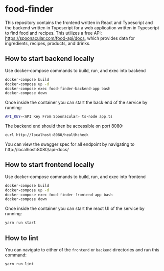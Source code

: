 # food-finder
This repository contains the frontend written in React and Typescript and the backend written in Typescript for a web application written in Typescript to find food and recipes. This utilizes a free API: https://spoonacular.com/food-api/docs, which provides data for ingredients, recipes, products, and drinks.


## How to start backend locally
Use docker-compose commands to build, run, and exec into backend
```bash
docker-compose build
docker-compose up -d
docker-compose exec food-finder-backend-app bash
docker-compose down
```

Once inside the container you can start the back end of the service by running:
```bash
API_KEY=<API Key From Spoonacular> ts-node app.ts
```

The backend end should then be accessible on port 8080:
```bash
curl http://localhost:8080/healthcheck
```

You can view the swagger spec for all endpoint by navigating to http://localhost:8080/api-docs/


## How to start frontend locally
Use docker-compose commands to build, run, and exec into frontend
```bash
docker-compose build
docker-compose up -d
docker-compose exec food-finder-frontend-app bash
docker-compose down
```

Once inside the container you can start the react UI of the service by running:
```bash
yarn run start
```

## How to lint
You can navigate to either of the `frontend` or `backend` directories and run
this command:
```
yarn run lint
```
